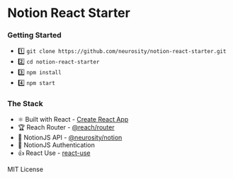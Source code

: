 # Notion React Starter

### Getting Started

- 1️⃣ `git clone https://github.com/neurosity/notion-react-starter.git`
- 2️⃣ `cd notion-react-starter`
- 3️⃣ `npm install`
- 4️⃣ `npm start`

### The Stack

- ⚛️ Built with React - [Create React App](https://github.com/facebook/create-react-app)
- 🏆 Reach Router - [@reach/router](https://reach.tech/router)
- 🤯 NotionJS API - [@neurosity/notion](https://github.com/neurosity/notion-js)
- 🔑 NotionJS Authentication
- 👍 React Use - [react-use](https://github.com/streamich/react-use)

MIT License

